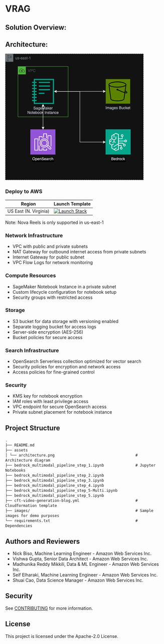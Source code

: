 # VRAG

## Solution Overview:

## Architecture:
![Architecture Diagram](assets/architecture.png "Architecture Diagram")
### Deploy to AWS
| Region                | Launch Template                                                                                                                                                                                                                                                                                                             |
|-----------------------|-----------------------------------------------------------------------------------------------------------------------------------------------------------------------------------------------------------------------------------------------------------------------------------------------------------------------------|
 | US East (N. Virginia) | [![Launch Stack](https://cdn.rawgit.com/buildkite/cloudformation-launch-stack-button-svg/master/launch-stack.svg)](https://console.aws.amazon.com/cloudformation/home?region=us-east-1#/stacks/new?stackName=video-rag&templateURL=https://raw.githubusercontent.com/aws-samples/sample-video-rag/refs/heads/main/cft-video-generation-blog.yml) |
 
Note: Nova Reels is only supported in us-east-1


### Network Infrastructure
- VPC with public and private subnets
- NAT Gateway for outbound internet access from private subnets
- Internet Gateway for public subnet
- VPC Flow Logs for network monitoring

### Compute Resources
- SageMaker Notebook Instance in a private subnet
- Custom lifecycle configuration for notebook setup
- Security groups with restricted access

### Storage
- S3 bucket for data storage with versioning enabled
- Separate logging bucket for access logs
- Server-side encryption (AES-256)
- Bucket policies for secure access

### Search Infrastructure
- OpenSearch Serverless collection optimized for vector search
- Security policies for encryption and network access
- Access policies for fine-grained control

### Security
- KMS key for notebook encryption
- IAM roles with least privilege access
- VPC endpoint for secure OpenSearch access
- Private subnet placement for notebook instance

## Project Structure
```
.
├── README.md
├── assets
│ └── architecture.png                                    # Architecture diagram
├── bedrock_multimodal_pipeline_step_1.ipynb              # Jupyter Notebooks 
├── bedrock_multimodal_pipeline_step_2.ipynb
├── bedrock_multimodal_pipeline_step_3.ipynb
├── bedrock_multimodal_pipeline_step_4.ipynb
├── bedrock_multimodal_pipeline_step_5-Multi.ipynb
├── bedrock_multimodal_pipeline_step_5.ipynb
├── cft-video-generation-blog.yml                         # Cloudformation template
├── images/                                               # Sample images for demo purposes 
└── requirements.txt                                      # Dependencies
```




## Authors and Reviewers
 * Nick Biso, Machine Learning Engineer - Amazon Web Services Inc.
 * Vishwa Gupta, Senior Data Architect  - Amazon Web Services Inc.
 * Madhunika Reddy Mikkili, Data & ML Engineer - Amazon Web Services Inc.
 * Seif Elharaki, Machine Learning Engineer - Amazon Web Services Inc.
 * Shuai Cao, Data Science Manager - Amazon Web Services Inc.


## Security

See [CONTRIBUTING](CONTRIBUTING.md#security-issue-notifications) for more information.

## License

This project is licensed under the Apache-2.0 License.


